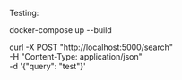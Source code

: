 Testing:

docker-compose up --build

curl -X POST "http://localhost:5000/search" \
 -H "Content-Type: application/json" \
 -d '{"query": "test"}'
